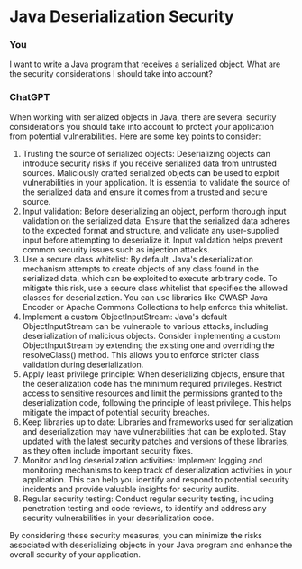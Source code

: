# Java Deserialization Security

### You
I want to write a Java program that receives a serialized object. What are the security considerations I should take into account? 

### ChatGPT
When working with serialized objects in Java, there are several security considerations you should take into account to protect your application from potential vulnerabilities. Here are some key points to consider:

1. Trusting the source of serialized objects: Deserializing objects can introduce security risks if you receive serialized data from untrusted sources. Maliciously crafted serialized objects can be used to exploit vulnerabilities in your application. It is essential to validate the source of the serialized data and ensure it comes from a trusted and secure source.
2. Input validation: Before deserializing an object, perform thorough input validation on the serialized data. Ensure that the serialized data adheres to the expected format and structure, and validate any user-supplied input before attempting to deserialize it. Input validation helps prevent common security issues such as injection attacks.
3. Use a secure class whitelist: By default, Java's deserialization mechanism attempts to create objects of any class found in the serialized data, which can be exploited to execute arbitrary code. To mitigate this risk, use a secure class whitelist that specifies the allowed classes for deserialization. You can use libraries like OWASP Java Encoder or Apache Commons Collections to help enforce this whitelist.
4. Implement a custom ObjectInputStream: Java's default ObjectInputStream can be vulnerable to various attacks, including deserialization of malicious objects. Consider implementing a custom ObjectInputStream by extending the existing one and overriding the resolveClass() method. This allows you to enforce stricter class validation during deserialization.
5. Apply least privilege principle: When deserializing objects, ensure that the deserialization code has the minimum required privileges. Restrict access to sensitive resources and limit the permissions granted to the deserialization code, following the principle of least privilege. This helps mitigate the impact of potential security breaches.
6. Keep libraries up to date: Libraries and frameworks used for serialization and deserialization may have vulnerabilities that can be exploited. Stay updated with the latest security patches and versions of these libraries, as they often include important security fixes.
7. Monitor and log deserialization activities: Implement logging and monitoring mechanisms to keep track of deserialization activities in your application. This can help you identify and respond to potential security incidents and provide valuable insights for security audits.
8. Regular security testing: Conduct regular security testing, including penetration testing and code reviews, to identify and address any security vulnerabilities in your deserialization code.

By considering these security measures, you can minimize the risks associated with deserializing objects in your Java program and enhance the overall security of your application.

